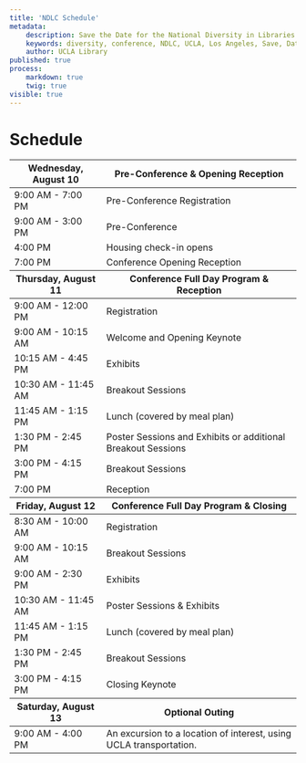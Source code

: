 ```yaml
---
title: 'NDLC Schedule'
metadata:
    description: Save the Date for the National Diversity in Libraries Conference (NDLC) 2016 UCLA, Los Angeles, California where library staff discuss issues relating to diversity.
    keywords: diversity, conference, NDLC, UCLA, Los Angeles, Save, Date, national, 2016, what is diversity, diversity committee, schedule
    author: UCLA Library
published: true
process:
    markdown: true
    twig: true
visible: true
---
```


# Schedule
<div class="table-responsive">
        <table class="table table-bordered table-striped">
            <thead>
                <tr>
                    <th>Wednesday, August 10</th>
                    <th>Pre-Conference & Opening Reception</th>
                </tr>
            </thead>
            <tbody>
                <tr>
                    <td>9:00 AM - 7:00 PM</td>
                    <td>Pre-Conference Registration</td>
                </tr>
                <tr>
                    <td>9:00 AM - 3:00 PM</td>
                    <td>Pre-Conference</td>
                </tr>
                <tr>
                    <td>4:00 PM</td>
                    <td>Housing check-in opens</td>
                </tr>
                <tr>
                    <td>7:00 PM</td>
                    <td>Conference Opening Reception</td>
                </tr>
            </tbody>
            <thead>
                <tr>
                    <th>Thursday, August 11</th>
                    <th>Conference Full Day Program & Reception</th>
                </tr>
            </thead>
            <tbody>
                <tr>
                    <td>9:00 AM - 12:00 PM</td>
                    <td>Registration</td>
                </tr>
                <tr>
                    <td>9:00 AM - 10:15 AM</td>
                    <td>Welcome and Opening Keynote</td>
                </tr>
                <tr>
                    <td>10:15 AM - 4:45 PM</td>
                    <td>Exhibits</td>
                </tr>
                <tr>
                    <td>10:30 AM - 11:45 AM</td>
                    <td>Breakout Sessions</td>
                </tr>
                <tr>
                    <td>11:45 AM - 1:15 PM</td>
                    <td>Lunch (covered by meal plan)</td>
                </tr>
                <tr>
                    <td>1:30 PM - 2:45 PM</td>
                    <td>Poster Sessions and Exhibits or additional Breakout
                    Sessions</td>
                </tr>
                <tr>
                    <td>3:00 PM - 4:15 PM</td>
                    <td>Breakout Sessions</td>
                </tr>
                <tr>
                    <td>7:00 PM</td>
                    <td>Reception</td>
                </tr>
            </tbody>
            <thead>
                <tr>
                    <th>Friday, August 12</th>
                    <th>Conference Full Day Program & Closing</th>
                </tr>
            </thead>
            <tbody>
                <tr>
                    <td>8:30 AM - 10:00 AM</td>
                    <td>Registration</td>
                </tr>
                <tr>
                    <td>9:00 AM - 10:15 AM</td>
                    <td>Breakout Sessions</td>
                </tr>
                <tr>
                    <td>9:00 AM - 2:30 PM</td>
                    <td>Exhibits</td>
                </tr>
                <tr>
                    <td>10:30 AM - 11:45 AM</td>
                    <td>Poster Sessions & Exhibits</td>
                </tr>
                <tr>
                    <td>11:45 AM - 1:15 PM</td>
                    <td>Lunch (covered by meal plan)</td>
                </tr>
                <tr>
                    <td>1:30 PM - 2:45 PM</td>
                    <td>Breakout Sessions</td>
                </tr>
                <tr>
                    <td>3:00 PM - 4:15 PM</td>
                    <td>Closing Keynote</td>
                </tr>
            </tbody>
            <thead>
                <tr>
                    <th>Saturday, August 13</th>
                    <th>Optional Outing</th>
                </tr>
            </thead>
            <tbody>
                <tr>
                    <td>9:00 AM - 4:00 PM</td>
                    <td>An excursion to a location of interest, using UCLA
                    transportation.</td>
                </tr>
            </tbody>
        </table>
</div>
